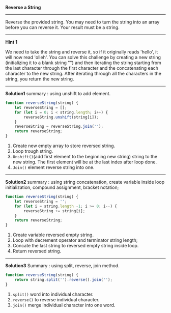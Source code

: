 **Reverse a String**
***
Reverse the provided string.
You may need to turn the string into an array before you can reverse it.
Your result must be a string.
***
**Hint 1**

We need to take the string and reverse it, so if it originally reads 'hello', it will now read 'olleh'. You can solve this challenge by creating a new string (initializing it to a blank string "") and then iterating the string starting from the last character through the first character and the concatenating each character to the new string. After iterating through all the characters in the string, you return the new string.
***
**Solution1**
summary : using unshift to add element.
```js
function reverseString(string) {
    let reverseString = [];
    for (let i = 0; i < string.length; i++) {
        reverseString.unshift(string[i]);
    }
    reverseString = reverseString.join('');
    return reverseString;
}
```
1. Create new empty array to store reversed string.
2. Loop trough string.
3. `Unshift()`(add first element to the beginning new string) string to the new string. The first element will be at the last index after loop done.
4. `Join()` element reverse string into one.
***
**Solution2**
summary : using string concatenation, create variable inside loop initialization, compound assignment, bracket notation;
```js
function reverseString(string) {
    let reverseString = '';
    for (let i = string.length -1; i >= 0; i--) {
        reverseString += string[i];
    }
    return reverseString;
}
```
1. Create variable reversed empty string.
2. Loop with decrement operator and terminator string length; 
3. Concate the last string to reversed empty string inside loop.
4. Return reversed string.
***
**Solution3**
Summary : using split, reverse, join method.
```js
function reverseString(string) {
    return string.split('').reverse().join('');
}
```
1. `split()` word into individual character.
2. `reverse()` to reverse individual character.
3. `join()` merge individual character into one word.

